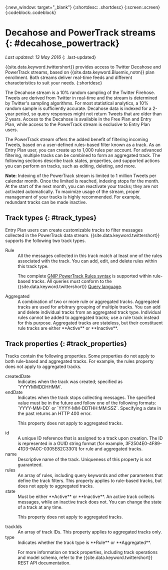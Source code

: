 {:new_window: target="_blank"}
{:shortdesc: .shortdesc}
{:screen:.screen}
{:codeblock:.codeblock}

# Decahose and PowerTrack streams {: #decahose_powertrack}

*Last updated: 13 May 2016*
{: .last-updated}

{{site.data.keyword.twittershort}} provides access to Twitter Decahose and PowerTrack streams, based on {{site.data.keyword.Bluemix_notm}} plan enrollment. 
Both streams deliver real-time feeds and different characteristics to suit your needs.
{:shortdesc}

The Decahose stream is a 10% random sampling of the Twitter Firehose. Tweets are derived from Twitter in real-time and the stream is determined by Twitter's sampling algorithms. For most statistical analytics, a 10% random sample is sufficiently accurate. Decahose data is indexed for a 2-year period, so query responses might not return Tweets that are older than 2 years. Access to the Decahose is available in the Free Plan and Entry Plan, while access to the PowerTrack stream is exclusive to Entry Plan users.

The PowerTrack stream offers the added benefit of filtering incoming Tweets, based on a user-defined rules-based filter known as a track. As an Entry Plan user, you can create up to 1,000 rules per account. For advanced filtering, multiple tracks can be combined to form an aggregated track. The following sections describe track states, properties, and supported actions you can perform on tracks, such as editing, deleting, and more.

**Note**: Indexing of the PowerTrack stream is limited to 1 million Tweets per calendar month. Once the limited is reached, indexing stops for the month. At the start of the next month, you can reactivate your tracks; they are not activated automatically. To maximize usage of the stream, proper management of your tracks is highly recommended. For example, redundant tracks can be made inactive.

## Track types {: #track_types}

Entry Plan users can create customizable tracks to filter messages collected in the PowerTrack data stream.  {{site.data.keyword.twittershort}} supports the following two track types.

<dl>
<dt>Rule</dt>
<dd>All the messages collected in this track match at least one of the rules associated with the track. You can add, edit, and delete rules within this track type.

The complete [GNIP PowerTrack Rules syntax](http://support.gnip.com/apis/powertrack/rules.html) is supported within rule-based tracks. All queries must conform to the {{site.data.keyword.twittershort}} [Query language](twitter_rest_apis.html#querylanguage "Query language").
</dd>

<dt>Aggregated</dt>
<dd>A combination of two or more rule or aggregated tracks. Aggregated tracks are used for arbitrary grouping of multiple tracks. You can add and delete individual tracks from an aggregated track type. Individual rules cannot be added to aggregated tracks; use a rule track instead for this purpose. Aggregated tracks are stateless, but their constituent rule tracks are either **Active** or **Inactive**.</dd>
</dl>

## Track properties {: #track_properties}
Tracks contain the following properties. Some properties do not apply to both rule-based and aggregated tracks. For example, the rules property does not apply to aggregated tracks.

<dl>
<dt>createdDate</dt>
<dd>Indicates when the track was created; specified as `YYYYMMDDHHMM`.</dd>

<dt>endDate</dt>
<dd>Indicates when the track stops collecting messages. The specified value must be in the future and follow one of the following formats: `YYYY-MM-DD` or `YYYY-MM-DDTHH:MM:SSZ`. Specifying a date in the past returns an HTTP 400 error.

This property does not apply to aggregated tracks.</dd>

<dt>id</dt>
<dd>A unique ID reference that is assigned to a track upon creation. The ID is represented in a GUID string format (for example, 3F2504E0-4F89-41D3-9A0C-0305E82C3301) for rule and aggregated tracks.</dd>

<dt>name</dt>
<dd>Descriptive name of the track. Uniqueness of this property is not guaranteed.</dd>

<dt>rules</dt>
<dd>An array of rules, including query keywords and other parameters that define the track filters. This property applies to rule-based tracks, but does not apply to aggregated tracks.</dd>

<dt>state</dt>
<dd>Must be either **Active** or **Inactive**. An active track collects messages, while an inactive track does not. You can change the state of a track at any time.

This property does not apply to aggregated tracks.</dd>

<dt>trackIds</dt>
<dd>An array of track IDs. This property applies to aggregated tracks only.</dd>

<dt>type</dt>
<dd>Indicates whether the track type is **Rule** or **Aggregated**.

For more information on track properties, including track operations and model schema, refer to the {{site.data.keyword.twittershort}} REST API documentation.</dd>
</dl>

